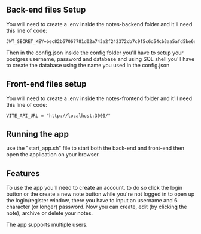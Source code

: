 <h2>Back-end files Setup</h2>

You will need to create a .env inside the notes-backend folder and it'll need this line of code:
```
JWT_SECRET_KEY=bec82b67067781d02a743a2f242372cb7c9f5c6d54cb3aa5afd5be6ed1d1f951
```
Then in the config.json inside the config folder you'll have to setup your postgres username, password and database and using SQL shell you'll have to create the database using the name you used in the config.json

<h2>Front-end files setup</h2>
You will need to create a .env inside the notes-frontend folder and it'll need this line of code:

```
VITE_API_URL = "http://localhost:3000/"
```

<h2>Running the app</h2>
use the "start_app.sh" file to start both the back-end and front-end then open the application on your browser.

<h2>Features</h2>
To use the app you'll need to create an account. to do so click the login button or the create a new note button while you're not logged in to open up the login/register window, there you have to input an username and 6 character (or longer) password.
Now you can create, edit (by clicking the note), archive or delete your notes.

The app supports multiple users.